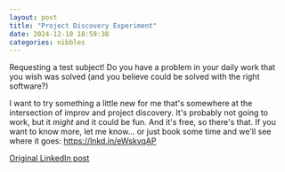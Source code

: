 ```yaml
---
layout: post
title: "Project Discovery Experiment"
date: 2024-12-10 18:59:38
categories: nibbles
---
```


Requesting a test subject! Do you have a problem in your daily work that you wish was solved (and you believe could be solved with the right software?)

I want to try something a little new for me that's somewhere at the intersection of improv and project discovery. It's probably not going to work, but it _might_ and it could be fun. And it's free, so there's that. If you want to know more, let me know... or just book some time and we'll see where it goes: https://lnkd.in/eWskvqAP

[Original LinkedIn post](https://www.linkedin.com/feed/update/urn%3Ali%3Ashare%3A7272324097575997440)
